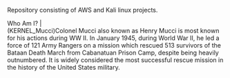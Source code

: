 Repository consisting of AWS and Kali linux projects. 

Who Am I? |  
(KERNEL_Mucci)Colonel Mucci also known as Henry Mucci is most known for his actions during WW II. 
In January 1945, during World War II, he led a force of 121 Army Rangers on a mission which 
rescued 513 survivors of the Bataan Death March from Cabanatuan Prison Camp, despite being heavily outnumbered. 
It is widely considered the most successful rescue mission in the history of the United States military.

